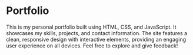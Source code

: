 # Portfolio
This is my personal portfolio built using HTML, CSS, and JavaScript. It showcases my skills, projects, and contact information. The site features a clean, responsive design with interactive elements, providing an engaging user experience on all devices. Feel free to explore and give feedback!
